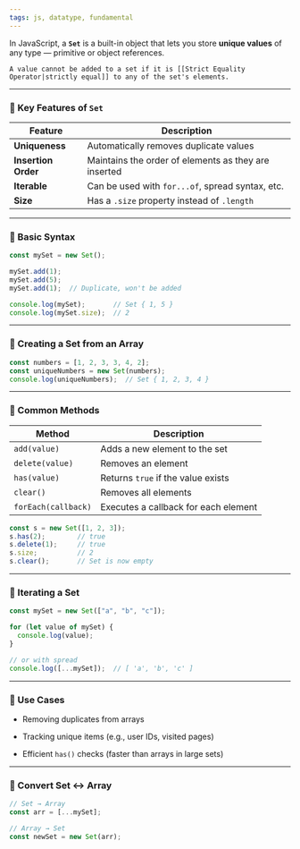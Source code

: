 ```yaml
---
tags: js, datatype, fundamental
---
```


In JavaScript, a **`Set`** is a built-in object that lets you store **unique values** of any type — primitive or object references.

```ad-important
A value cannot be added to a set if it is [[Strict Equality Operator|strictly equal]] to any of the set's elements.
```

---

### 🔹 Key Features of `Set`

|Feature|Description|
|---|---|
|**Uniqueness**|Automatically removes duplicate values|
|**Insertion Order**|Maintains the order of elements as they are inserted|
|**Iterable**|Can be used with `for...of`, spread syntax, etc.|
|**Size**|Has a `.size` property instead of `.length`|

---

### 🔹 Basic Syntax

```js
const mySet = new Set();

mySet.add(1);
mySet.add(5);
mySet.add(1);  // Duplicate, won't be added

console.log(mySet);       // Set { 1, 5 }
console.log(mySet.size);  // 2
```

---

### 🔹 Creating a Set from an Array

```js
const numbers = [1, 2, 3, 3, 4, 2];
const uniqueNumbers = new Set(numbers);
console.log(uniqueNumbers);  // Set { 1, 2, 3, 4 }
```

---

### 🔹 Common Methods

|Method|Description|
|---|---|
|`add(value)`|Adds a new element to the set|
|`delete(value)`|Removes an element|
|`has(value)`|Returns `true` if the value exists|
|`clear()`|Removes all elements|
|`forEach(callback)`|Executes a callback for each element|

```js
const s = new Set([1, 2, 3]);
s.has(2);        // true
s.delete(1);     // true
s.size;          // 2
s.clear();       // Set is now empty
```

---

### 🔹 Iterating a Set

```js
const mySet = new Set(["a", "b", "c"]);

for (let value of mySet) {
  console.log(value);
}

// or with spread
console.log([...mySet]);  // [ 'a', 'b', 'c' ]
```

---

### 🔹 Use Cases

- Removing duplicates from arrays
    
- Tracking unique items (e.g., user IDs, visited pages)
    
- Efficient `has()` checks (faster than arrays in large sets)
    

---

### 🔹 Convert Set ↔ Array

```js
// Set → Array
const arr = [...mySet];

// Array → Set
const newSet = new Set(arr);
```